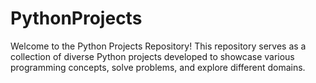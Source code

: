 # PythonProjects
Welcome to the Python Projects Repository! This repository serves as a collection of diverse Python projects developed to showcase various programming concepts, solve problems, and explore different domains.
